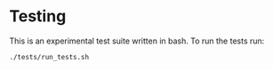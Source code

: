 # Testing

This is an experimental test suite written in bash. To run the tests run:

```sh
./tests/run_tests.sh
```
